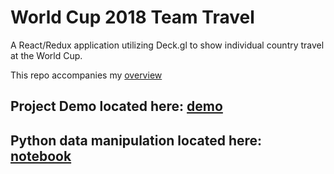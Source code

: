 # World Cup 2018 Team Travel
A React/Redux application utilizing Deck.gl to show individual country travel at the World Cup.

This repo accompanies my [overview](https://medium.com/@mcgovey/world-cup-team-journeys-df068bd3eba9)

## Project Demo located here: [demo](https://mcgovey.github.io/wc-team-travel/)

## Python data manipulation located here: [notebook](https://github.com/mcgovey/wc-team-travel/blob/master/py/explore.ipynb)
